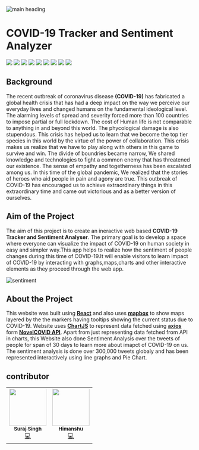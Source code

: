 ![main heading](https://github.com/surajsly/covid19/blob/gh-pages/static/media/grayed.a049ed61.png) 
# COVID-19 Tracker and Sentiment Analyzer
![](https://img.shields.io/badge/react-16.13.1-red?style=for-the-badge&logo=appveyor)
![](https://img.shields.io/badge/reaxtDOM-16.13.1-red?style=for-the-badge&logo=appveyor)
![](https://img.shields.io/badge/materialUI-4.10.0-success?style=for-the-badge&logo=appveyor)
![](https://img.shields.io/badge/axios-0.19.2--success?style=for-the-badge&logo=appveyor)
![](https://img.shields.io/badge/mapbox-1.10.1-success?style=for-the-badge&logo=appveyor)
![](https://img.shields.io/badge/chartJS-2.9.3-success?style=for-the-badge&logo=appveyor)
![](https://img.shields.io/badge/classNames-2.2.6-success?style=for-the-badge&logo=appveyor)
![](https://img.shields.io/badge/leaflet-1.6.0-success?style=for-the-badge&logo=appveyor)
![](https://img.shields.io/badge/ghpages-2.2.0-success?style=for-the-badge&logo=appveyor)

## Background
The recent outbreak of coronavirus disease **(COVID-19)** has fabricated a global health crisis that has had a deep impact on the way we perceive our everyday lives and changed humans on the fundamental ideological level.  The alarming levels of spread and severity forced more than 100 countries to impose partial or full lockdown.  The cost of Human life is not comparable to anything in and beyond this world. The phycological damage is also stupendous. This crisis has helped us to learn that we become the top tier species in this world by the virtue of the power of collaboration. This crisis makes us realize that we have to play along with others in this game to survive and win. The divide of boundries became narrow, We shared knowledge and technologies to fight a common enemy that has threatened our existence. The sense of empathy and togetherness has been escalated among us. In this time of the global pandemic, We realized that the stories of heroes who aid people in pain and agony are true. This outbreak of COVID-19 has encouraged us to achieve extraordinary things in this extraordinary time and came out victorious and as a better version of ourselves. 


## Aim of the Project

The aim of this project is to create an ineractive web based **COVID-19 Tracker and Sentiment Analyser**. The primary goal is to develop a space where everyone can visualize the impact of COVID-19 on human society in easy and simpler way.This app helps to realize how the sentiment of people changes during this time of COVID-19.It will enable visitors to learn impact of COVID-19 by interacting with graphs,maps,charts and other interactive elements as they proceed through the web app.
  
![sentiment](https://github.com/surajsly/covid19/blob/gh-pages/static/media/sentimentAnalysis.374c0a7b.png)  
  
## About the Project

This website was built using **[React](https://reactjs.org/)** and also uses **[mapbox](https://www.mapbox.com/)** to show maps layered by the the markers having tooltips showing the current status due to COVID-19. Website uses **[ChartJS](https://www.chartjs.org/)** to represent data fetched using **[axios](https://www.npmjs.com/package/axios)** form **[NovelCOVID API](https://github.com/NovelCOVID/API)**. Apart from just representing data fetched from API in charts, this Website also done Sentiment Analysis over the tweets of people for span of 30 days to learn more about imapct of COVID-19 on us. The sentiment analysis is done over 300,000 tweets globaly and has been represented interactively using line graphs and Pie Chart.     

## contributor
<table>
  <tr>
    <td align="center"><a href="https://github.com/surajsly"><img src="https://avatars0.githubusercontent.com/u/50519406?s=400&u=4ec5d0f9db6f659b54a10e50f7c2772645a04eb6&v=4" width="100px;" alt=""/><br /><sub><b>Suraj Singh</b></sub></a><br /><a href="https://github.com/surajsly" title="Code">💻</a></td>
    <td align="center"><a href="https://github.com/HimanshuGawri"><img src="https://avatars1.githubusercontent.com/u/52201706?s=460&v=4" width="100px;" alt=""/><br /><sub><b>Himanshu</b></sub></a><br /><a href="https://github.com/HimanshuGawri" title="Code">💻</a></td>
</tr>
</table>
